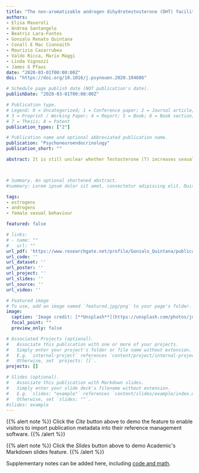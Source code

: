 ```yaml
---
title: "The non-aromatizable androgen dihydrotestosterone (DHT) facilitates sexual behavior in ovariectomized female rats primed with estradiol"
authors:
- Elisa Maseroli
- Andrea Santangelo
- Beatriz Lara-Fontes
- Gonzalo Renato Quintana
- Conall E Mac Cionnaith
- Maurizio Casarrubea
- Valdo Ricca, Mario Maggi
- Linda Vignozzi
- James G Pfaus
date: "2020-03-01T00:00:00Z"
doi: "https://doi.org/10.1016/j.psyneuen.2020.104606"

# Schedule page publish date (NOT publication's date).
publishDate: "2020-03-01T00:00:00Z"

# Publication type.
# Legend: 0 = Uncategorized; 1 = Conference paper; 2 = Journal article;
# 3 = Preprint / Working Paper; 4 = Report; 5 = Book; 6 = Book section;
# 7 = Thesis; 8 = Patent
publication_types: ["2"]

# Publication name and optional abbreviated publication name.
publication: "Psychoneuroendocrinology"
publication_short: ""

abstract: It is still unclear whether Testosterone (T) increases sexual desire through a stimulation of the androgen receptor in relevant brain regions or through its conversion to estrogens. The aim of this study was to clarify the mechanisms of T facilitation of female sexual desire by assessing the effect of a non-aromatizable androgen (Dihydrotestosterone, DHT) in a validated animal model. Ovariectomized (OVX) Long-Evans rats were treated with oil (O) + O, 10 mcg Estradiol Benzoate (EB) + O, 10 mcg EB + 500 mcg Progesterone (P), O + 500 mcg DHT or 10 mcg EB + 500 mcg DHT (n = 12 per group). EB was administered 48 h, while P and DHT 4 h, prior to 4 sexual behavioral testing sessions in bisected unilevel pacing chambers. Appetitive behaviors (the frequencies of hops/darts and solicitations) were considered as the main outcome measure. Sexual receptivity indexes [lordosis magnitude, expressed as lordosis rating (LR), and lordosis quotient (LQ)], rejection responses, as well as mounts, intromissions and ejaculations received from the male were also coded. The probability of transition among sexual behaviors was evaluated by Transition Matrices; T-Pattern analysis was performed to detect hidden repeated temporal behavioral sequences. Preliminary analyses found no statistically significant differences between the O + O and EB + O groups, therefore we excluded the EB + O group from further analyses. Rats treated with EB + DHT displayed significantly more appetitive behaviors compared to negative controls (O + O and O + DHT), whereas no difference was observed between EB + DHT rats and positive controls (EB + P); noteworthy, a higher number of appetitive behaviors was observed in the O + DHT group compared to the O + O group. Furthermore, rats treated with EB + DHT showed significantly higher receptivity measures (LR and LQ) and received more mounts, intromissions and ejaculations compared to negative controls (O + O and O + DHT), to levels equivalent to EB + P. No differences were detected in female-male mounts or rejection responses among the 4 groups. Under a qualitative perspective, full solicitation was found exclusively in T-patterns of the EB + DHT group, which was also the only one to display T-patterns of higher order encompassing appetitive behaviors-only events. In conclusion, the administration of DHT in EB-primed OVX Long-Evans rats enhances sexual behavior measures. Specifically, DHT seems to stimulate sequences of appetitive behaviors separated from copulative/reproductive measures. Our data support an independent role of androgens in the facilitation of female sexual desire.



# Summary. An optional shortened abstract.
#summary: Lorem ipsum dolor sit amet, consectetur adipiscing elit. Duis posuere tellus ac convallis placerat. Proin tincidunt magna sed ex sollicitudin condimentum.

tags:
- estrogens
- androgens
- female sexual behaviour

featured: false

# links:
# - name: ""
#   url: ""
url_pdf: 'https://www.researchgate.net/profile/Gonzalo_Quintana/publication/339116763_The_non-aromatizable_androgen_dihydrotestosterone_DHT_facilitates_sexual_behavior_in_ovariectomized_female_rats_primed_with_estradiol/links/5e4f306e299bf1cdb939202f/The-non-aromatizable-androgen-dihydrotestosterone-DHT-facilitates-sexual-behavior-in-ovariectomized-female-rats-primed-with-estradiol.pdf'
url_code: ''
url_dataset: ''
url_poster: ''
url_project: ''
url_slides: ''
url_source: ''
url_video: ''

# Featured image
# To use, add an image named `featured.jpg/png` to your page's folder.
image:
  caption: 'Image credit: [**Unsplash**](https://unsplash.com/photos/jdD8gXaTZsc)'
  focal_point: ""
  preview_only: false

# Associated Projects (optional).
#   Associate this publication with one or more of your projects.
#   Simply enter your project's folder or file name without extension.
#   E.g. `internal-project` references `content/project/internal-project/index.md`.
#   Otherwise, set `projects: []`.
projects: []

# Slides (optional).
#   Associate this publication with Markdown slides.
#   Simply enter your slide deck's filename without extension.
#   E.g. `slides: "example"` references `content/slides/example/index.md`.
#   Otherwise, set `slides: ""`.
#slides: example
---
```


{{% alert note %}}
Click the *Cite* button above to demo the feature to enable visitors to import publication metadata into their reference management software.
{{% /alert %}}

{{% alert note %}}
Click the *Slides* button above to demo Academic's Markdown slides feature.
{{% /alert %}}

Supplementary notes can be added here, including [code and math](https://sourcethemes.com/academic/docs/writing-markdown-latex/).
